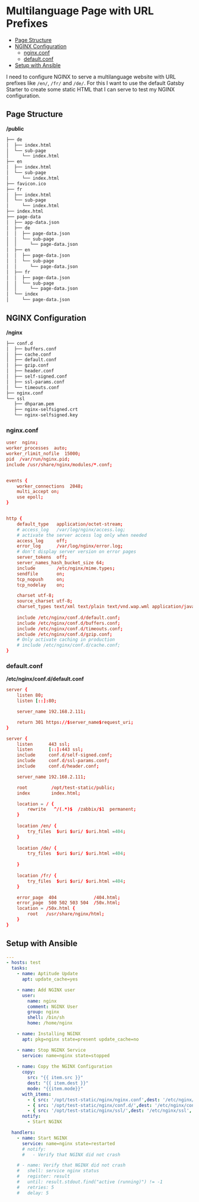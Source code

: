 # Multilanguage Page with URL Prefixes

<!-- TOC -->

- [Page Structure](#page-structure)
- [NGINX Configuration](#nginx-configuration)
    - [nginx.conf](#nginxconf)
    - [default.conf](#defaultconf)
- [Setup with Ansible](#setup-with-ansible)

<!-- /TOC -->

I need to configure NGINX to serve a multilanguage website with URL prefixes like `/en/`, `/fr/` and `/de/`. For this I want to use the default Gatsby Starter to create some static HTML that I can serve to test my NGINX configuration.


## Page Structure

__/public__

```bash
├── de
│  ├── index.html
│  └── sub-page
│     └── index.html
├── en
│  ├── index.html
│  └── sub-page
│     └── index.html
├── favicon.ico
├── fr
│  ├── index.html
│  └── sub-page
│     └── index.html
├── index.html
├── page-data
│  ├── app-data.json
│  ├── de
│  │  ├── page-data.json
│  │  └── sub-page
│  │     └── page-data.json
│  ├── en
│  │  ├── page-data.json
│  │  └── sub-page
│  │     └── page-data.json
│  ├── fr
│  │  ├── page-data.json
│  │  └── sub-page
│  │     └── page-data.json
│  └── index
│     └── page-data.json
```



## NGINX Configuration

__/nginx__

```bash
├── conf.d
│  ├── buffers.conf
│  ├── cache.conf
│  ├── default.conf
│  ├── gzip.conf
│  ├── header.conf
│  ├── self-signed.conf
│  ├── ssl-params.conf
│  └── timeouts.conf
├── nginx.conf
└── ssl
   ├── dhparam.pem
   ├── nginx-selfsigned.crt
   └── nginx-selfsigned.key
```



### nginx.conf

```conf
user  nginx;
worker_processes  auto;
worker_rlimit_nofile  15000;
pid  /var/run/nginx.pid;
include /usr/share/nginx/modules/*.conf;


events {
    worker_connections  2048;
    multi_accept on;
    use epoll;
}


http {
    default_type   application/octet-stream;
    # access_log   /var/log/nginx/access.log;
    # activate the server access log only when needed
    access_log     off;
    error_log      /var/log/nginx/error.log;
    # don't display server version on error pages
    server_tokens  off;
    server_names_hash_bucket_size 64;
    include        /etc/nginx/mime.types;
    sendfile       on;
    tcp_nopush     on;
    tcp_nodelay    on;

    charset utf-8;
    source_charset utf-8;
    charset_types text/xml text/plain text/vnd.wap.wml application/javascript application/rss+xml;
    
    include /etc/nginx/conf.d/default.conf;
    include /etc/nginx/conf.d/buffers.conf;
    include /etc/nginx/conf.d/timeouts.conf;
    include /etc/nginx/conf.d/gzip.conf;
    # Only activate caching in production
    # include /etc/nginx/conf.d/cache.conf;
}
```





### default.conf

__/etc/nginx/conf.d/default.conf__


```conf
server {
    listen 80;
    listen [::]:80;

    server_name 192.168.2.111;

    return 301 https://$server_name$request_uri;
}

server {
    listen      443 ssl;
    listen      [::]:443 ssl;
    include     conf.d/self-signed.conf;
    include     conf.d/ssl-params.conf;
    include     conf.d/header.conf;

    server_name 192.168.2.111;

    root         /opt/test-static/public;
    index        index.html;

    location = / {
        rewrite   ^/(.*)$  /zabbix/$1  permanent;
    }
    
    location /en/ {
        try_files  $uri $uri/ $uri.html =404; 
    }
    
    location /de/ {
        try_files  $uri $uri/ $uri.html =404; 
        
    }
    
    location /fr/ {
        try_files  $uri $uri/ $uri.html =404;
    }

    error_page  404              /404.html;
    error_page  500 502 503 504  /50x.html;
    location = /50x.html {
        root   /usr/share/nginx/html;
    }
}
```


## Setup with Ansible

```yml
---
- hosts: test
  tasks:
    - name: Aptitude Update
      apt: update_cache=yes

    - name: Add NGINX user
      user:
        name: nginx
        comment: NGINX User
        group: nginx
        shell: /bin/sh
        home: /home/nginx

    - name: Installing NGINX
      apt: pkg=nginx state=present update_cache=no

    - name: Stop NGINX Service
      service: name=nginx state=stopped 
        
    - name: Copy the NGINX Configuration
      copy:
        src: "{{ item.src }}"
        dest: "{{ item.dest }}"
        mode: "{{item.mode}}"
      with_items:
        - { src: '/opt/test-static/nginx/nginx.conf',dest: '/etc/nginx/nginx.conf', mode: '0664'}
        - { src: '/opt/test-static/nginx/conf.d/',dest: '/etc/nginx/conf.d', mode: '0664'}
        - { src: '/opt/test-static/nginx/ssl/',dest: '/etc/nginx/ssl', mode: '0664'}
      notify:
        - Start NGINX    

  handlers:
    - name: Start NGINX
      service: name=nginx state=restarted
      # notify:
      #   - Verify that NGINX did not crash

    # - name: Verify that NGINX did not crash
    #   shell: service nginx status
    #   register: result
    #   until: result.stdout.find("active (running)") != -1
    #   retries: 5
    #   delay: 5
```